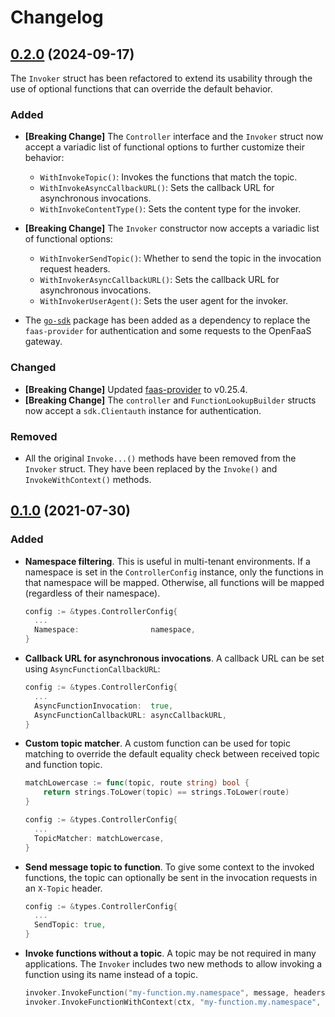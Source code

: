 # Changelog

## [0.2.0](https://github.com/flusflas/connector-sdk/tree/v0.2.0) (2024-09-17)

The `Invoker` struct has been refactored to extend its usability through the use
of optional functions that can override the default behavior.

### Added

- **[Breaking Change]** The `Controller` interface and the `Invoker` struct now accept a variadic list
  of functional options to further customize their behavior:
  - `WithInvokeTopic()`: Invokes the functions that match the topic.
  - `WithInvokeAsyncCallbackURL()`: Sets the callback URL for asynchronous invocations.
  - `WithInvokeContentType()`: Sets the content type for the invoker.

- **[Breaking Change]** The `Invoker` constructor now accepts a variadic list of functional options:
  - `WithInvokerSendTopic()`: Whether to send the topic in the invocation request headers.
  - `WithInvokerAsyncCallbackURL()`: Sets the callback URL for asynchronous invocations.
  - `WithInvokerUserAgent()`: Sets the user agent for the invoker.
- The [`go-sdk`](github.com/openfaas/go-sdk) package has been added as a
  dependency to replace the `faas-provider` for authentication and some requests
  to the OpenFaaS gateway.

### Changed

- **[Breaking Change]** Updated [faas-provider](github.com/openfaas/faas-provider)
  to v0.25.4.
- **[Breaking Change]** The `controller` and `FunctionLookupBuilder` structs now
  accept a `sdk.Clientauth` instance for authentication.

### Removed

- All the original `Invoke...()` methods have been removed from the `Invoker` struct.
  They have been replaced by the `Invoke()` and `InvokeWithContext()` methods.


## [0.1.0](https://github.com/flusflas/connector-sdk/tree/v0.1.0) (2021-07-30)

### Added

- **Namespace filtering**.
  This is useful in multi-tenant environments. If a namespace is set in the
  `ControllerConfig` instance, only the functions in that namespace will be
  mapped. Otherwise, all functions will be mapped (regardless of their
  namespace).
  ```go
  config := &types.ControllerConfig{
    ...
    Namespace:                namespace,
  }
  ```
- **Callback URL for asynchronous invocations**.
  A callback URL can be set using `AsyncFunctionCallbackURL`:
  ```go
  config := &types.ControllerConfig{
    ...
    AsyncFunctionInvocation:  true,
    AsyncFunctionCallbackURL: asyncCallbackURL,
  }
  ```
- **Custom topic matcher**.
  A custom function can be used for topic matching to override the default
  equality check between received topic and function topic.
  ```go
  matchLowercase := func(topic, route string) bool {
      return strings.ToLower(topic) == strings.ToLower(route)
  }
  
  config := &types.ControllerConfig{
    ...
    TopicMatcher: matchLowercase,
  }
  ```
- **Send message topic to function**.
  To give some context to the invoked functions, the topic can optionally be
  sent in the invocation requests in an `X-Topic` header.
  ```go
  config := &types.ControllerConfig{
    ...
    SendTopic: true,
  }
  ```
- **Invoke functions without a topic**.
  A topic may be not required in many applications. The `Invoker` includes two
  new methods to allow invoking a function using its name instead of a topic.
  ```go
  invoker.InvokeFunction("my-function.my.namespace", message, headers)
  invoker.InvokeFunctionWithContext(ctx, "my-function.my.namespace", message, headers)
  ```